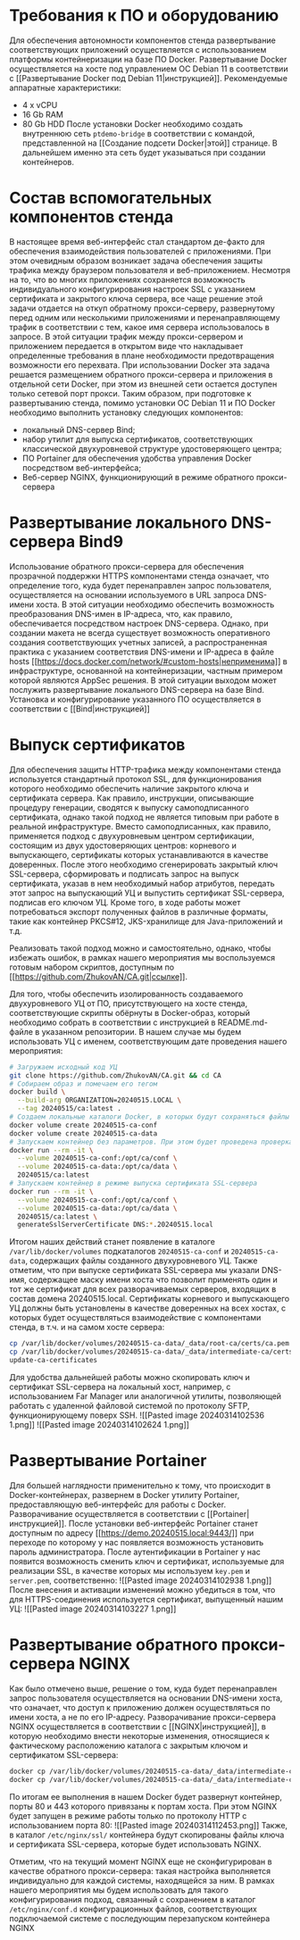 # Требования к ПО и оборудованию
Для обеспечения автономности компонентов стенда развертывание соответствующих приложений осуществляется с использованием платформы контейнеризации на базе ПО Docker. Развертывание Docker осуществляется на хосте под управлением ОС Debian 11 в соответствии с [[Развертывание Docker под Debian 11|инструкцией]]. Рекомендуемые аппаратные характеристики:
- 4 x vCPU
- 16 Gb RAM
- 80 Gb HDD
После установки Docker необходимо создать внутреннюю сеть `ptdemo-bridge` в соответствии с командой, представленной на [[Создание подсети Docker|этой]] странице. В дальнейшем именно эта сеть будет указываться при создании контейнеров.
# Состав вспомогательных компонентов стенда
В настоящее время веб-интерфейс стал стандартом де-факто для обеспечения взаимодействия пользователей с приложениями. При этом очевидным образом возникает задача обеспечения защиты трафика между браузером пользователя и веб-приложением. Несмотря на то, что во многих приложениях сохраняется возможность индивидуального конфигурирования настроек SSL с указанием сертификата и закрытого ключа сервера, все чаще решение этой задачи отдается на откуп обратному прокси-серверу, развернутому перед одним или несколькими приложениями и перенаправляющему трафик в соответствии с тем, какое имя сервера использовалось в запросе. В этой ситуации трафик между прокси-сервером и приложением передается в открытом виде что накладывает определенные требования в плане необходимости предотвращения возможности его перехвата. При использовании Docker эта задача решается размещением обратного прокси-сервера и приложения в отдельной сети Docker, при этом из внешней сети остается доступен только сетевой порт прокси. 
Таким образом, при подготовке к развертыванию стенда, помимо установки ОС Debian 11 и ПО Docker необходимо выполнить установку следующих компонентов:
- локальный DNS-сервер Bind;
- набор утилит для выпуска сертификатов, соответствующих классической двухуровневой структуре удостоверяющего центра;
- ПО Portainer для обеспечения удобства управления Docker посредством веб-интерфейса;
- Веб-сервер NGINX, функционирующий в режиме обратного прокси-сервера
# Развертывание локального DNS-сервера Bind9
Использование обратного прокси-сервера для обеспечения прозрачной поддержки HTTPS компонентами стенда означает, что определение того, куда будет перенаправлен запрос пользователя, осуществляется на основании используемого в URL запроса DNS-имени хоста. В этой ситуации необходимо обеспечить возможность преобразования DNS-имен в IP-адреса, что, как правило, обеспечивается посредством настроек DNS-сервера. Однако, при создании макета не всегда существует возможность оперативного создания соответствующих учетных записей, а распространенная практика с указанием соответствия DNS-имени и IP-адреса в файле hosts [[https://docs.docker.com/network/#custom-hosts|неприменима]] в инфраструктуре, основанной на контейнеризации, частным примером которой являются AppSec решения.
В этой ситуации выходом может послужить развертывание локального DNS-сервера на базе Bind. Установка и конфигурирование указанного ПО осуществляется в соответствии с [[Bind|инструкцией]]
# Выпуск сертификатов
Для обеспечения защиты HTTP-трафика между компонентами стенда используется стандартный протокол SSL, для функционирования которого необходимо обеспечить наличие закрытого ключа и сертификата сервера. Как правило, инструкции, описывающие процедуру генерации, сводятся к выпуску самоподписанного сертификата, однако такой подход не является типовым при работе в реальной инфраструктуре. Вместо самоподписанных, как правило, применяется подход с двухуровневым центром сертификации, состоящим из двух удостоверяющих центров: корневого и выпускающего, сертификаты которых устанавливаются в качестве доверенных. После этого необходимо сгенерировать закрытый ключ SSL-сервера, сформировать и подписать запрос на выпуск сертификата, указав в нем необходимый набор атрибутов, передать этот запрос на выпускающий УЦ и выпустить сертификат SSL-сервера, подписав его ключом УЦ. Кроме того, в ходе работы может потребоваться экспорт полученных файлов в различные форматы, такие как контейнер PKCS#12, JKS-хранилище для Java-приложений и т.д.

Реализовать такой подход можно и самостоятельно, однако, чтобы избежать ошибок, в рамках нашего мероприятия мы воспользуемся готовым набором скриптов, доступным по [[https://github.com/ZhukovAN/CA.git|ссылке]].

Для того, чтобы обеспечить изолированность создаваемого  двухуровневого УЦ от ПО, присутствующего на хосте стенда, соответствующие скрипты обёрнуты в Docker-образ, который необходимо собрать в соответствии с инструкцией в README.md-файле в указанном репозитории. В нашем случае мы будем использовать УЦ с именем, соответствующим дате проведения нашего мероприятия:
``` bash
# Загружаем исходный код УЦ
git clone https://github.com/ZhukovAN/CA.git && cd CA
# Собираем образ и помечаем его тегом
docker build \
  --build-arg ORGANIZATION=20240515.LOCAL \
  --tag 20240515/ca:latest .
# Создаем локальные каталоги Docker, в которых будут сохраняться файлы УЦ для сохранения состояния между перезапусками
docker volume create 20240515-ca-conf
docker volume create 20240515-ca-data
# Запускаем контейнер без параметров. При этом будет проведена проверка наличия закрытых ключей в соответствующих каталогах и при их отсутствии будет выполнена генерация ключей и сертификатов корневого и выпускающего УЦ с именем, соответствующим значению переменной ORGANIZATION, указанной при сборке образа
docker run --rm -it \
  --volume 20240515-ca-conf:/opt/ca/conf \
  --volume 20240515-ca-data:/opt/ca/data \
  20240515/ca:latest
# Запускаем контейнер в режиме выпуска сертификата SSL-сервера
docker run --rm -it \
  --volume 20240515-ca-conf:/opt/ca/conf \
  --volume 20240515-ca-data:/opt/ca/data \
  20240515/ca:latest \
  generateSslServerCertificate DNS:*.20240515.local
```
Итогом наших действий станет появление в каталоге `/var/lib/docker/volumes` подкаталогов `20240515-ca-conf` и `20240515-ca-data`, содержащих файлы созданного двухуровневого УЦ. Также отметим, что при выпуске сертификата SSL-сервера мы указали DNS-имя, содержащее маску имени хоста что позволит применять один и тот же сертификат для всех разворачиваемых серверов, входящих в состав домена 20240515.local. 
Сертификаты корневого и выпускающего УЦ должны быть установлены в качестве доверенных на всех хостах, с которых будет осуществляться взаимодействие с компонентами стенда, в т.ч. и на самом хосте сервера:
``` bash
cp /var/lib/docker/volumes/20240515-ca-data/_data/root-ca/certs/ca.pem /usr/local/share/ca-certificates/20240515-root-ca.crt
cp /var/lib/docker/volumes/20240515-ca-data/_data/intermediate-ca/certs/ca.pem /usr/local/share/ca-certificates/20240515-intermediate-ca.crt
update-ca-certificates
```
Для удобства дальнейшей работы можно скопировать ключ и сертификат SSL-сервера на локальный хост, например, с использованием Far Manager или аналогичной утилиты, позволяющей работать с удаленной файловой системой по протоколу SFTP, функционирующему поверх SSH.
![[Pasted image 20240314102536 1.png]]
![[Pasted image 20240314102624 1.png]]
# Развертывание Portainer
Для большей наглядности применительно к тому, что происходит в Docker-контейнерах, развернем в Docker утилиту Portainer, предоставляющую веб-интерфейс для работы с Docker. Разворачивание осуществляется в соответствии с [[Portainer|инструкцией]]. После установки веб-интерфейс Portainer станет доступным по адресу [[https://demo.20240515.local:9443/]] при переходе по которому у нас появляется возможность установить пароль администратора.
После аутентификации в Portainer у нас появится возможность сменить ключ и сертификат, используемые для реализации SSL, в качестве которых мы используем `key.pem` и `server.pem`, соответственно:
![[Pasted image 20240314102938 1.png]]
После внесения и активации изменений можно убедиться в том, что для HTTPS-соединения используется сертификат, выпущенный нашим УЦ:
![[Pasted image 20240314103227 1.png]]
# Развертывание обратного прокси-сервера NGINX

Как было отмечено выше, решение о том, куда будет перенаправлен запрос пользователя осуществляется на основании DNS-имени хоста, что означает, что доступ к приложению должен осуществляться по имени хоста, а не по его IP-адресу.
Разворачивание прокси-сервера NGINX осуществляется в соответствии с [[NGINX|инструкцией]], в которую необходимо внести некоторые изменения, относящиеся к фактическому расположению каталога с закрытым ключом и сертификатом SSL-сервера:
``` bash
docker cp /var/lib/docker/volumes/20240515-ca-data/_data/intermediate-ca/out/F8BE4182D21D4C68/server.pem nginx:/etc/nginx/ssl/nginx.crt
docker cp /var/lib/docker/volumes/20240515-ca-data/_data/intermediate-ca/out/F8BE4182D21D4C68/key.pem nginx:/etc/nginx/ssl/nginx.key
```
По итогам ее выполнения в нашем Docker будет развернут контейнер, порты 80 и 443 которого привязаны к портам хоста. При этом NGINX будет запущен в режиме работы только по протоколу HTTP с использованием порта 80:
![[Pasted image 20240314112453.png]]
Также, в каталог `/etc/nginx/ssl/` контейнера будут скопированы файлы ключа и сертификата SSL-сервера, которые будет использовать NGINX.

Отметим, что на текущий момент NGINX еще не сконфигурирован в качестве обратного прокси-сервера: такая настройка выполняется индивидуально для каждой системы, находящейся за ним. В рамках нашего мероприятия мы будем использовать для такого конфигурирования подход, связанный с сохранением в каталог `/etc/nginx/conf.d`  конфигурационных файлов, соответствующих подключаемой системе с последующим перезапуском контейнера NGINX